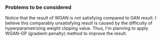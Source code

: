 ### Problems to be considered

Notice that the result of WGAN is not satisfying compared to GAN result.
I believe this comparably unsatisfying result is caused by the difficulty of hyperparametrizing weight clipping value.
Thus, I'm planning to apply WGAN-GP (gradient-penalty) method to improve the result.

